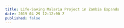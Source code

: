 ```yaml
---
title: Life-Saving Malaria Project in Zambia Expands
date: 2019-04-29 12:12:00 Z
published: false
---
```


